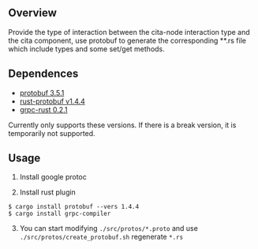 ## Overview

Provide the type of interaction between the cita-node 
interaction type and the cita component, use protobuf 
to generate the corresponding **.rs file which include 
types and some set/get methods.

## Dependences

- [protobuf 3.5.1](https://github.com/google/protobuf/releases)
- [rust-protobuf v1.4.4](https://github.com/stepancheg/rust-protobuf)
- [grpc-rust 0.2.1](https://github.com/stepancheg/grpc-rust)

Currently only supports these versions. If there is a break version, 
it is temporarily not supported.

## Usage

1. Install google protoc

2. Install rust plugin

```
$ cargo install protobuf --vers 1.4.4
$ cargo install grpc-compiler
```

3. You can start modifying `./src/protos/*.proto` 
and use `./src/protos/create_protobuf.sh` regenerate `*.rs`
